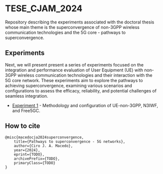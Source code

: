 # TESE_CJAM_2024
Repository describing the experiments associated with the doctoral thesis whose main theme is the superconvergence of non-3GPP wireless communication technologies and the 5G core - pathways to superconvergence.


## Experiments
Next, we will present present a series of experiments focused on the integration and performance evaluation of User Equipment (UE) with non-3GPP wireless communication technologies and their interaction with the 5G core network. These experiments aim to explore the pathways to achieving superconvergence, examining various scenarios and configurations to assess the efficacy, reliability, and potential challenges of seamless integration.

  * [Experiment 1](https://github.com/LABORA-INF-UFG/TESE_CJAM_2024/tree/main/exp_1 "Experiment 1") - Methodology and configuration of UE-non-3GPP, N3IWF, and Free5GC.

## How to cite

```
@misc{macedocja2024superconvergence,
    title={Pathways to superconvergence - 5G networks},
    author={Ciro J. A. Macedo},
    year={2024},
    eprint={TODO},
    archivePrefix={TODO},
    primaryClass={TODO}
}
```

